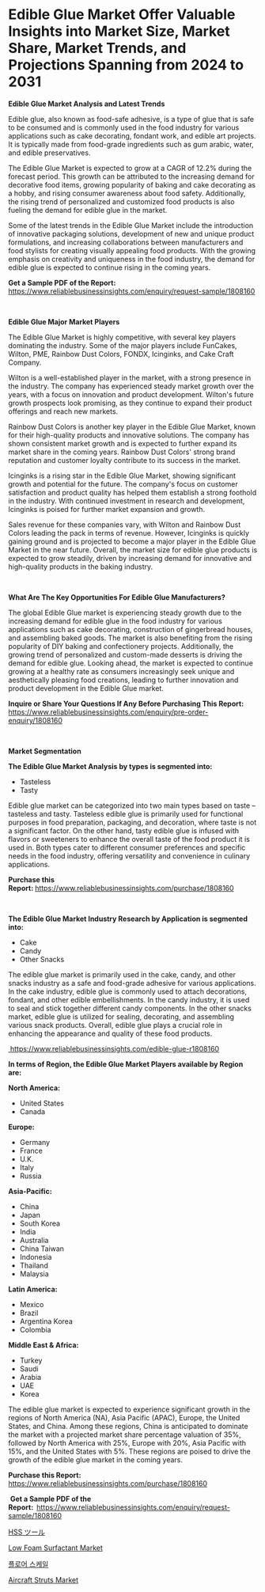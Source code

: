 <p><h1>Edible Glue Market Offer Valuable Insights into Market Size, Market Share, Market Trends, and Projections Spanning from 2024 to 2031</h1></p><p><strong>Edible Glue Market Analysis and Latest Trends</strong></p>
<p><p>Edible glue, also known as food-safe adhesive, is a type of glue that is safe to be consumed and is commonly used in the food industry for various applications such as cake decorating, fondant work, and edible art projects. It is typically made from food-grade ingredients such as gum arabic, water, and edible preservatives.</p><p>The Edible Glue Market is expected to grow at a CAGR of 12.2% during the forecast period. This growth can be attributed to the increasing demand for decorative food items, growing popularity of baking and cake decorating as a hobby, and rising consumer awareness about food safety. Additionally, the rising trend of personalized and customized food products is also fueling the demand for edible glue in the market.</p><p>Some of the latest trends in the Edible Glue Market include the introduction of innovative packaging solutions, development of new and unique product formulations, and increasing collaborations between manufacturers and food stylists for creating visually appealing food products. With the growing emphasis on creativity and uniqueness in the food industry, the demand for edible glue is expected to continue rising in the coming years.</p></p>
<p><strong>Get a Sample PDF of the Report:&nbsp;</strong> <a href="https://www.reliablebusinessinsights.com/enquiry/request-sample/1808160">https://www.reliablebusinessinsights.com/enquiry/request-sample/1808160</a></p>
<p>&nbsp;</p>
<p><strong>Edible Glue Major Market Players</strong></p>
<p><p>The Edible Glue Market is highly competitive, with several key players dominating the industry. Some of the major players include FunCakes, Wilton, PME, Rainbow Dust Colors, FONDX, Icinginks, and Cake Craft Company.</p><p>Wilton is a well-established player in the market, with a strong presence in the industry. The company has experienced steady market growth over the years, with a focus on innovation and product development. Wilton's future growth prospects look promising, as they continue to expand their product offerings and reach new markets.</p><p>Rainbow Dust Colors is another key player in the Edible Glue Market, known for their high-quality products and innovative solutions. The company has shown consistent market growth and is expected to further expand its market share in the coming years. Rainbow Dust Colors' strong brand reputation and customer loyalty contribute to its success in the market.</p><p>Icinginks is a rising star in the Edible Glue Market, showing significant growth and potential for the future. The company's focus on customer satisfaction and product quality has helped them establish a strong foothold in the industry. With continued investment in research and development, Icinginks is poised for further market expansion and growth.</p><p>Sales revenue for these companies vary, with Wilton and Rainbow Dust Colors leading the pack in terms of revenue. However, Icinginks is quickly gaining ground and is projected to become a major player in the Edible Glue Market in the near future. Overall, the market size for edible glue products is expected to grow steadily, driven by increasing demand for innovative and high-quality products in the baking industry.</p></p>
<p>&nbsp;</p>
<p><strong>What Are The Key Opportunities For Edible Glue Manufacturers?</strong></p>
<p><p>The global Edible Glue market is experiencing steady growth due to the increasing demand for edible glue in the food industry for various applications such as cake decorating, construction of gingerbread houses, and assembling baked goods. The market is also benefiting from the rising popularity of DIY baking and confectionery projects. Additionally, the growing trend of personalized and custom-made desserts is driving the demand for edible glue. Looking ahead, the market is expected to continue growing at a healthy rate as consumers increasingly seek unique and aesthetically pleasing food creations, leading to further innovation and product development in the Edible Glue market.</p></p>
<p><strong>Inquire or Share Your Questions If Any Before Purchasing This Report:</strong> <a href="https://www.reliablebusinessinsights.com/enquiry/pre-order-enquiry/1808160">https://www.reliablebusinessinsights.com/enquiry/pre-order-enquiry/1808160</a></p>
<p>&nbsp;</p>
<p><strong>Market Segmentation</strong></p>
<p><strong>The Edible Glue Market Analysis by types is segmented into:</strong></p>
<p><ul><li>Tasteless</li><li>Tasty</li></ul></p>
<p><p>Edible glue market can be categorized into two main types based on taste – tasteless and tasty. Tasteless edible glue is primarily used for functional purposes in food preparation, packaging, and decoration, where taste is not a significant factor. On the other hand, tasty edible glue is infused with flavors or sweeteners to enhance the overall taste of the food product it is used in. Both types cater to different consumer preferences and specific needs in the food industry, offering versatility and convenience in culinary applications.</p></p>
<p><strong>Purchase this Report:&nbsp;</strong><a href="https://www.reliablebusinessinsights.com/purchase/1808160">https://www.reliablebusinessinsights.com/purchase/1808160</a></p>
<p>&nbsp;</p>
<p><strong>The Edible Glue Market Industry Research by Application is segmented into:</strong></p>
<p><ul><li>Cake</li><li>Candy</li><li>Other Snacks</li></ul></p>
<p><p>The edible glue market is primarily used in the cake, candy, and other snacks industry as a safe and food-grade adhesive for various applications. In the cake industry, edible glue is commonly used to attach decorations, fondant, and other edible embellishments. In the candy industry, it is used to seal and stick together different candy components. In the other snacks market, edible glue is utilized for sealing, decorating, and assembling various snack products. Overall, edible glue plays a crucial role in enhancing the appearance and quality of these food products.</p></p>
<p><a href="https://www.reliablebusinessinsights.com/edible-glue-r1808160">&nbsp;https://www.reliablebusinessinsights.com/edible-glue-r1808160</a></p>
<p><strong>In terms of Region, the Edible Glue Market Players available by Region are:</strong></p>
<p>
    <p> <strong> North America: </strong>
        <ul>
            <li>United States</li>
            <li>Canada</li>
        </ul>
        </p> 
    <p> <strong> Europe: </strong>
        <ul>
            <li>Germany</li>
            <li>France</li>
            <li>U.K.</li>
            <li>Italy</li>
            <li>Russia</li>
        </ul>
        </p> 
    <p> <strong> Asia-Pacific: </strong>
        <ul>
            <li>China</li>
            <li>Japan</li>
            <li>South Korea</li>
            <li>India</li>
            <li>Australia</li>
            <li>China Taiwan</li>
            <li>Indonesia</li>
            <li>Thailand</li>
            <li>Malaysia</li>
        </ul>
        </p> 
    <p> <strong> Latin America: </strong>
        <ul>
            <li>Mexico</li>
            <li>Brazil</li>
            <li>Argentina Korea</li>
            <li>Colombia</li>
        </ul>
        </p> 
    <p> <strong> Middle East & Africa: </strong>
        <ul>
            <li>Turkey</li>
            <li>Saudi</li>
            <li>Arabia</li>
            <li>UAE</li>
            <li>Korea</li>
        </ul>
    </p>
    </p>
<p><p>The edible glue market is expected to experience significant growth in the regions of North America (NA), Asia Pacific (APAC), Europe, the United States, and China. Among these regions, China is anticipated to dominate the market with a projected market share percentage valuation of 35%, followed by North America with 25%, Europe with 20%, Asia Pacific with 15%, and the United States with 5%. These regions are poised to drive the growth of the edible glue market in the coming years.</p></p>
<p><strong>Purchase this Report: </strong><a href="https://www.reliablebusinessinsights.com/purchase/1808160">https://www.reliablebusinessinsights.com/purchase/1808160</a></p>
<p>&nbsp;<strong>Get a Sample PDF of the Report:&nbsp;&nbsp;</strong><a href="https://www.reliablebusinessinsights.com/enquiry/request-sample/1808160">https://www.reliablebusinessinsights.com/enquiry/request-sample/1808160</a></p>
<p><strong></strong></p>
<p><p><a href="https://github.com/ycmtqqhvk3273/Market-Research-Report-List-3/blob/main/89024002710.md">HSS ツール</a></p><p><a href="https://github.com/kmtkihkn89/Market-Research-Report-List-1/blob/main/low-foam-surfactant-market.md">Low Foam Surfactant Market</a></p><p><a href="https://github.com/lkwggful07722/Market-Research-Report-List-3/blob/main/63329136596.md">플로어 스케일</a></p><p><a href="https://medium.com/@kstephenurdes435/emerging-trends-in-aircraft-struts-market-global-outlook-and-future-prospects-from-2024-2031-c2a7b7e65a3d">Aircraft Struts Market</a></p></p>